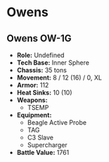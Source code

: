 # Owens
## Owens OW-1G
- **Role:** Undefined
- **Tech Base:** Inner Sphere
- **Chassis:** 35 tons
- **Movement:** 8 / 12 (16) / 0, XL
- **Armor:** 112
- **Heat Sinks:** 10 (10)
- **Weapons:**
  - TSEMP
- **Equipment:**
  - Beagle Active Probe
  - TAG
  - C3 Slave
  - Supercharger
- **Battle Value:** 1761

